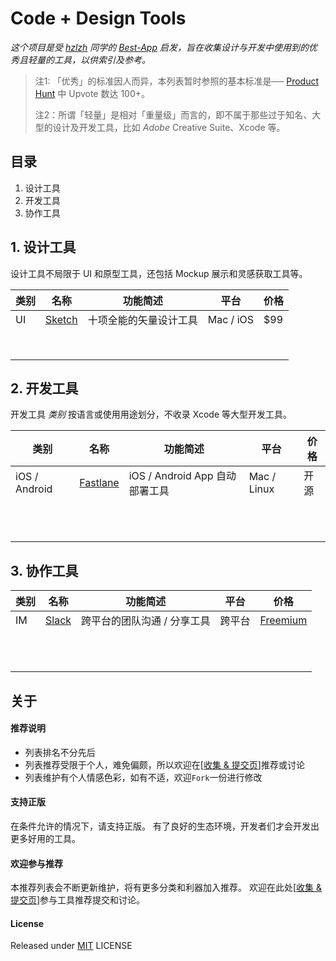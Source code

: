 # Code + Design Tools

*这个项目是受 [hzlzh](https://github.com/hzlzh) 同学的 [Best-App](https://github.com/hzlzh/Best-App) 启发，旨在收集设计与开发中使用到的优秀且轻量的工具，以供索引及参考。*

> 注1: 「优秀」的标准因人而异，本列表暂时参照的基本标准是── [Product Hunt](https://www.producthunt.com/) 中 Upvote 数达 100+。
>
> 注2：所谓「轻量」是相对「重量级」而言的，即不属于那些过于知名、大型的设计及开发工具，比如 *Adobe* Creative Suite、Xcode 等。


## 目录

1. 设计工具
2. 开发工具
3. 协作工具


## 1. 设计工具

设计工具不局限于 UI 和原型工具，还包括 Mockup 展示和灵感获取工具等。

| 类别   | 名称       | 功能简述        | 平台        | 价格   |
| ---- | -------- | ----------- | --------- | ---- |
| UI   | [Sketch] | 十项全能的矢量设计工具 | Mac / iOS | $99  |
|      |          |             |           |      |
|      |          |             |           |      |
|      |          |             |           |      |
|      |          |             |           |      |
|      |          |             |           |      |
|      |          |             |           |      |
|      |          |             |           |      |
|      |          |             |           |      |

## 2. 开发工具

开发工具 *类别* 按语言或使用用途划分，不收录 Xcode 等大型开发工具。

| 类别            | 名称         | 功能简述                     | 平台          | 价格   |
| ------------- | ---------- | ------------------------ | ----------- | ---- |
| iOS / Android | [Fastlane] | iOS / Android App 自动部署工具 | Mac / Linux | 开源   |
|               |            |                          |             |      |
|               |            |                          |             |      |
|               |            |                          |             |      |
|               |            |                          |             |      |
|               |            |                          |             |      |
|               |            |                          |             |      |
|               |            |                          |             |      |
|               |            |                          |             |      |
|               |            |                          |             |      |
|               |            |                          |             |      |
|               |            |                          |             |      |


## 3. 协作工具

| 类别   | 名称      | 功能简述            | 平台   | 价格                                       |
| ---- | ------- | --------------- | ---- | ---------------------------------------- |
| IM   | [Slack] | 跨平台的团队沟通 / 分享工具 | 跨平台  | [Freemium](https://markplanteam.slack.com/pricing) |
|      |         |                 |      |                                          |
|      |         |                 |      |                                          |
|      |         |                 |      |                                          |
|      |         |                 |      |                                          |
|      |         |                 |      |                                          |
|      |         |                 |      |                                          |
|      |         |                 |      |                                          |
|      |         |                 |      |                                          |
|      |         |                 |      |                                          |
|      |         |                 |      |                                          |
|      |         |                 |      |                                          |

## 关于

#### 推荐说明

* 列表排名不分先后
* 列表推荐受限于个人，难免偏颇，所以欢迎在\[[收集 & 提交页]\]推荐或讨论
* 列表维护有个人情感色彩，如有不适，欢迎`Fork`一份进行修改

#### 支持正版

在条件允许的情况下，请支持正版。
有了良好的生态环境，开发者们才会开发出更多好用的工具。

#### 欢迎参与推荐

本推荐列表会不断更新维护，将有更多分类和利器加入推荐。
欢迎在此处\[[收集 & 提交页]\]参与工具推荐提交和讨论。


#### License

Released under [MIT] LICENSE

[收集 & 提交页]: https://github.com/zoomyale/Code-Design-Tools/issues
[MIT]: https://rem.mit-license.org/

[Fastlane]: https://github.com/fastlane/fastlane
[Sketch]: https://sketchapp.com/
[Slack]: https://slack.com/